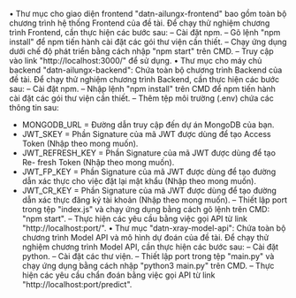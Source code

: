 •	Thư mục cho giao diện frontend "datn-ailungx-frontend" bao gồm toàn bộ chương trình hệ thống Frontend của đề tài. Để chạy thử nghiệm chương trình Frontend, cần thực hiện các bước sau:
–	Cài đặt npm.
–	Gõ lệnh "npm install" để npm tiến hành cài đặt các gói thư viện cần thiết.
–	Chạy ứng dụng dưới chế độ phát triển bằng cách nhập "npm start" trên CMD.
–	Truy cập vào link "http://localhost:3000/" để sử dụng.
•	Thư mục cho máy chủ backend "datn-ailungx-backend": Chứa toàn bộ chương trình Backend của đề tài. Để chạy thử nghiệm chương trình Backend, cần thực hiện các bước sau:
–	Cài đặt npm.
–	Nhập lệnh "npm install" trên CMD để npm tiến hành cài đặt các gói thư viện cần
thiết.
–	Thêm tệp môi trường (.env) chứa các thông tin sau:
*	MONGODB_URL = Đường dẫn truy cập đến dự án MongoDB của bạn.
*	JWT_SKEY = Phần Signature của mã JWT được dùng để tạo Access Token (Nhập theo mong muốn).
*	JWT_REFRESH_KEY = Phần Signature của mã JWT được dùng để tạo Re-
fresh Token (Nhập theo mong muốn).
*	JWT_FP_KEY = Phần Signature của mã JWT được dùng để tạo đường dẫn xác thực cho việc đặt lại mật khẩu (Nhập theo mong muốn).
*	JWT_CR_KEY = Phần Signature của mã JWT được dùng để tạo đường dẫn
xác thực đăng ký tài khoản (Nhập theo mong muốn).
–	Thiết lập port trong tệp "index.js" và chạy ứng dụng bằng cách gõ lệnh trên CMD: "npm start".
–	Thực hiện các yêu cầu bằng việc gọi API từ link "http://localhost:port/".
•	Thư mục "datn-xray-model-api": Chứa toàn bộ chương trình Model API và mô hình dự đoán của đề tài. Để chạy thử nghiệm chương trình Model API, cần thực hiện các bước
sau:
–	Cài đặt python.
–	Cài đặt các thư viện.
–	Thiết lập port trong tệp "main.py" và chạy ứng dụng bằng cách nhập "python3 main.py" trên CMD.
–	Thực hiện các yêu cầu chẩn đoán bằng việc gọi API từ link "http://localhost:port/predict".
